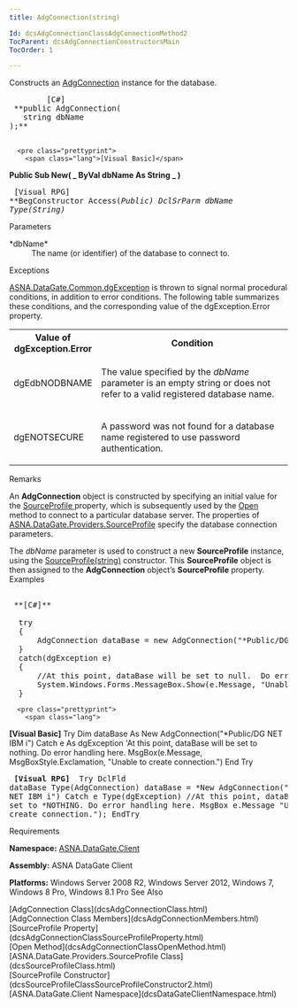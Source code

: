```yaml
---
title: AdgConnection(string)

Id: dcsAdgConnectionClassAdgConnectionMethod2
TocParent: dcsAdgConnectionConstructorsMain
TocOrder: 1

---
```


Constructs an [AdgConnection](dcsAdgConnectionClass.html) instance for the database.
<pre class="prettyprint">
        <span class="lang">[C#]</span>
 **public AdgConnection(
   string dbName
);** 
      </pre>
      <pre class="prettyprint">
        <span class="lang">[Visual Basic]</span>
 **Public Sub New( _
   ByVal dbName As String _
)** 
      </pre>
      <pre class="prettyprint">
        <span class="lang">[Visual RPG]</span>
 **BegConstructor Access(*Public)
   DclSrParm dbName Type(*String)** 
      </pre>

Parameters

<dl>
        <dt>
 *dbName* 
        </dt>
        <dd>The name (or identifier) of the database to connect to.
					</dd>
</dl>

Exceptions

[ASNA.DataGate.Common.dgException](dcsdgExceptionClass.html) is thrown to signal normal procedural conditions, in addition to error conditions. The following table summarizes these conditions, and the corresponding value of the dgException.Error property.
<br />

<table class="dtTABLE" id="Table5" x-use-null-cells="x-use-null-cells" style="border-spacing: 0px;     x-cell-content-align: Top" cellspacing="0">
          <colgroup span="1">
            <col span="1" style="WIDTH: 20%" />
            <col span="1" style="WIDTH: 70%" />
          </colgroup>
          <tr>
            <th colspan="1" rowspan="1">
							Value of
							<br />
							dgException.Error</th>
            <th colspan="1" rowspan="1">
							Condition
						</th>
          </tr>
          <tr>
            <td colspan="1" rowspan="1">

dgEdbNODBNAME
</td>
            <td colspan="1" rowspan="1">

The value specified by the *dbName* parameter is an empty string or does not refer to a valid registered database name.
</td>
          </tr>
          <tr>
            <td colspan="1" rowspan="1">

dgENOTSECURE
</td>
            <td colspan="1" rowspan="1">

A password was not found for a database name registered to use password authentication.
</td>
          </tr>
</table>

Remarks

An **AdgConnection** object is constructed by specifying an initial value for the [SourceProfile ](dcsAdgConnectionClassSourceProfileProperty.html)property, which is subsequently used by the [ Open](dcsAdgConnectionClassOpenMethod.html) method to connect to a particular database server. The properties of [ASNA.DataGate.Providers.SourceProfile](dcsSourceProfileClass.html) specify the database connection parameters.

The *dbName* parameter is used to construct a new **SourceProfile** instance, using the [SourceProfile(string)](dcsSourceProfileClassSourceProfileConstructor2.html) constructor. This <span> **SourceProfile** </span> object is then assigned to the <span> **AdgConnection** </span> object’s **SourceProfile** property.
Examples

<pre class="prettyprint">
        <span class="lang">
 **[C#]** 
        </span>
  try
  {
      AdgConnection dataBase = new AdgConnection("*Public/DG NET IBM i");
  }
  catch(dgException e)
  {
      //At this point, dataBase will be set to null.  Do error handling here.
      System.Windows.Forms.MessageBox.Show(e.Message, "Unable to create connection.");
  }</pre>
      <pre class="prettyprint">
        <span class="lang">
 **[Visual Basic]** 
        </span>
  Try
      Dim dataBase As New AdgConnection("*Public/DG NET IBM i")
  Catch e As dgException
      'At this point, dataBase will be set to nothing.  Do error handling here.
      MsgBox(e.Message, MsgBoxStyle.Exclamation, "Unable to create connection.")
  End Try</pre>
      <pre class="prettyprint">
        <span class="lang">
 **[Visual RPG]** 
        </span>
  Try
      DclFld dataBase Type(AdgConnection)
      dataBase = *New AdgConnection("*Public/DG NET IBM i")
  Catch e Type(dgException)
      //At this point, dataBase will be set to *NOTHING. Do error handling here.
      MsgBox e.Message "Unable to create connection."); 
  EndTry</pre>

Requirements

<span> **Namespace:** [ASNA.DataGate.Client](dcsDataGateClientNamespace.html) </span> 

<span> **Assembly:** ASNA DataGate Client</span> 

<span> **Platforms:** Windows Server 2008 R2, Windows Server 2012, Windows 7, Windows 8 Pro, Windows 8.1 Pro</span> 
See Also

<dl />
      [AdgConnection Class](dcsAdgConnectionClass.html)
      <br />
      [AdgConnection Class Members](dcsAdgConnectionMembers.html)
      <br />
      [SourceProfile Property](dcsAdgConnectionClassSourceProfileProperty.html)
      <br />
      [Open Method](dcsAdgConnectionClassOpenMethod.html)
      <br />
      [ASNA.DataGate.Providers.SourceProfile Class](dcsSourceProfileClass.html)
      <br />
      [SourceProfile 
					Constructor](dcsSourceProfileClassSourceProfileConstructor2.html)
      <br />
      [ASNA.DataGate.Client Namespace](dcsDataGateClientNamespace.html)

